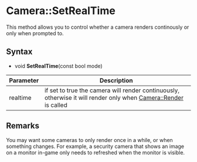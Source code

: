 # Camera::SetRealTime

This method allows you to control whether a camera renders continously or only when prompted to.

## Syntax

- void **SetRealTime**(const bool mode)

| Parameter | Description |
|---|---|
| realtime | if set to true the camera will render continuously, otherwise it will render only when [Camera::Render](Camera_Render.md) is called |

## Remarks

You may want some cameras to only render once in a while, or when something changes. For example, a security camera that shows an image on a monitor in-game only needs to refreshed when the monitor is visible.
